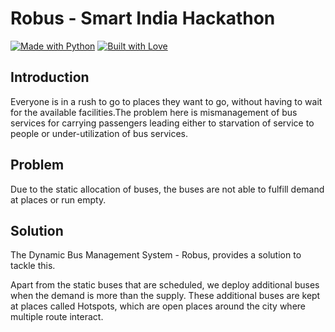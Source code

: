 # Robus - Smart India Hackathon
[![Made with Python](https://img.shields.io/badge/Made_with-Python-blue)](https://www.python.org/)
[![Built with Love](https://img.shields.io/badge/Built%20with-Love-red.svg)](https://github.com/saileshdwivedy30/Robus-SIH)

## Introduction

Everyone is in a rush to go to 
places they want to go, without having to wait 
for the available facilities.The problem here 
is mismanagement of bus services for carrying 
passengers leading either to starvation of 
service to people or under-utilization of 
bus services.

## Problem

Due to the static allocation of buses, the buses
are not able to fulfill demand at places or run empty.

## Solution

The Dynamic Bus Management System - Robus, provides
a solution to tackle this.

Apart from the static buses that are scheduled, we deploy
additional buses when the demand is more than the supply.
These additional buses are kept at places called Hotspots, which are 
open places around the city where multiple route interact.
